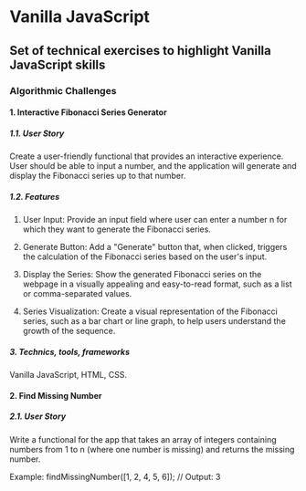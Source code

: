 # Vanilla JavaScript

## Set of technical exercises to highlight Vanilla JavaScript skills

### Algorithmic Challenges

#### 1. Interactive Fibonacci Series Generator

##### 1.1. User Story

Create a user-friendly functional that provides an interactive experience. User should be able to input a number, and the application will generate and display the Fibonacci series up to that number.

##### 1.2. Features

1. User Input:
   Provide an input field where user can enter a number n for which they want to generate the Fibonacci series.

2. Generate Button:
   Add a "Generate" button that, when clicked, triggers the calculation of the Fibonacci series based on the user's input.
3. Display the Series:
   Show the generated Fibonacci series on the webpage in a visually appealing and easy-to-read format, such as a list or comma-separated values.

4. Series Visualization:
   Create a visual representation of the Fibonacci series, such as a bar chart or line graph, to help users understand the growth of the sequence.

##### 3. Technics, tools, frameworks

Vanilla JavaScript, HTML, CSS.

#### 2. Find Missing Number

##### 2.1. User Story

Write a functional for the app that takes an array of integers containing numbers from 1 to n (where one number is missing) and returns the missing number.

Example: findMissingNumber([1, 2, 4, 5, 6]);
// Output: 3
